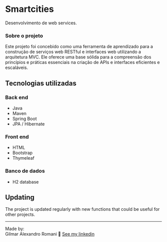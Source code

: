 # Smartcities

Desenvolvimento de web services.

### Sobre o projeto

Este projeto foi concebido como uma ferramenta de aprendizado para a construção de serviços web RESTful e interfaces web utilizando a arquitetura MVC. Ele oferece uma base sólida para a compreensão dos princípios e práticas essenciais na criação de APIs e interfaces eficientes e escaláveis.

## Tecnologias utilizadas
### Back end
- Java
- Maven
- Spring Boot
- JPA / Hibernate

### Front end
- HTML
- Bootstrap
- Thymeleaf

### Banco de dados
- H2 database

## Updating

The project is updated regularly with new functions that could be useful for other projects.

---

Made by:<br />
Gilmar Alexandro Romani 👋 [See my linkedin](https://www.linkedin.com/in/gilmar-romani/)